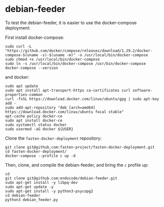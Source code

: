 # debian-feeder

To test the debian-feeder, it is easier to use the docker-compose deployment:

First install docker-compose:

```
sudo curl -L "https://github.com/docker/compose/releases/download/1.29.2/docker-compose-$(uname -s)-$(uname -m)" -o /usr/local/bin/docker-compose
sudo chmod +x /usr/local/bin/docker-compose
sudo ln -s /usr/local/bin/docker-compose /usr/bin/docker-compose
docker-compose --version
```

and docker:

```
sudo apt update
sudo apt install apt-transport-https ca-certificates curl software-properties-common
curl -fsSL https://download.docker.com/linux/ubuntu/gpg | sudo apt-key add -
sudo add-apt-repository "deb [arch=amd64] https://download.docker.com/linux/ubuntu focal stable"
apt-cache policy docker-ce
sudo apt install docker-ce
sudo systemctl status docker
sudo usermod -aG docker ${USER}
```

Clone the `fasten-docker-deployment` repository:

```
git clone git@github.com:fasten-project/fasten-docker-deployment.git
cd fasten-docker-deployment/
docker-compose --profile c up -d
```

Then, clone, and compile the debian-feeder, and bring the `c` profile up:

```
cd 
git clone git@github.com:endocode/debian-feeder.git
sudo apt-get install -y libpq-dev
sudo apt-get update -y
sudo apt-get install -y python3-psycopg2
cd debian-feeder
python3 debian_feeder.py
```
